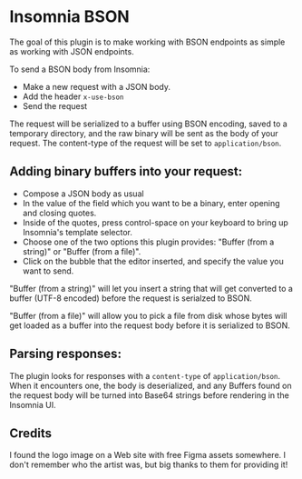 # Insomnia BSON

The goal of this plugin is to make working with BSON endpoints as simple as working with JSON endpoints.

To send a BSON body from Insomnia:

- Make a new request with a JSON body.
- Add the header `x-use-bson`
- Send the request

The request will be serialized to a buffer using BSON encoding, saved to a temporary directory, and the raw binary will be sent as the body of your request. The content-type of the request will be set to `application/bson`.

## Adding binary buffers into your request:

- Compose a JSON body as usual
- In the value of the field which you want to be a binary, enter opening and closing quotes.
- Inside of the quotes, press control-space on your keyboard to bring up Insomnia's template selector.
- Choose one of the two options this plugin provides: "Buffer (from a string)" or "Buffer (from a file)".
- Click on the bubble that the editor inserted, and specify the value you want to send.

"Buffer (from a string)" will let you insert a string that will get converted to a buffer (UTF-8 encoded) before the request is serialzed to BSON.

"Buffer (from a file)" will allow you to pick a file from disk whose bytes will get loaded as a buffer into the request body before it is serialized to BSON.

## Parsing responses:

The plugin looks for responses with a `content-type` of `application/bson`. When it encounters one, the body is deserialized, and any Buffers found on the request body will be turned into Base64 strings before rendering in the Insomnia UI.

## Credits

I found the logo image on a Web site with free Figma assets somewhere. I don't remember who the artist was, but big thanks to them for providing it!
